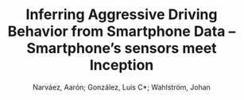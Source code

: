 ---
paperId: 12
author: Narváez, Aarón; González, Luis C*; Wahlström, Johan 
publicationauthor: González, L. C. et al.
title: Inferring Aggressive Driving Behavior from Smartphone Data – Smartphone’s sensors meet  Inception
pitch: https://slideslive.com/38942433/inferring-aggressive-driving-behavior-from-smartphone-data?ref=folder-65639
pdf: Narvaez_short_12.pdf
poster: Narvaez_short_12.png
alt: --
type: Poster
topic: Deep Learning
link: https://doi.org/10.52591/lxai202012127
conference: neurips
year: 2020
tags: neurips-2020
location: Virtual
---